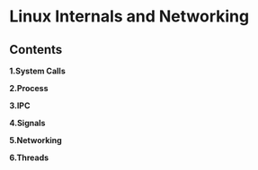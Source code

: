 # Linux Internals and Networking 

## Contents

**1.System Calls**

**2.Process**

**3.IPC**

**4.Signals**

**5.Networking**

**6.Threads**
